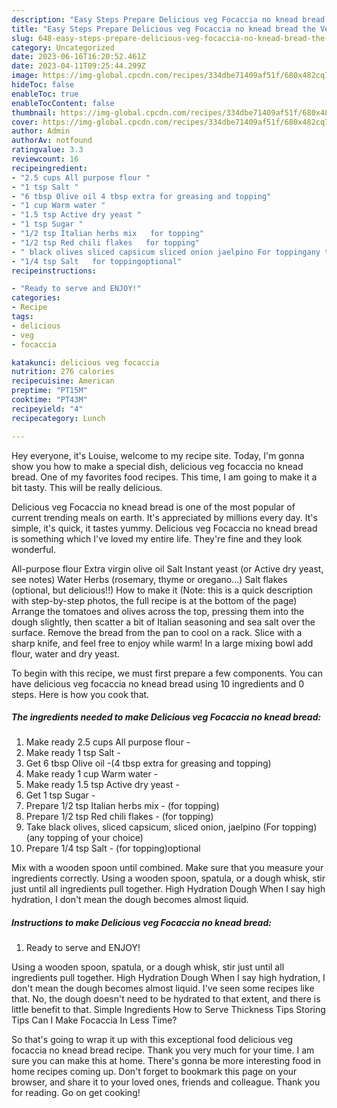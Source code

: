 ```yaml
---
description: "Easy Steps Prepare Delicious veg Focaccia no knead bread the Very Delicious"
title: "Easy Steps Prepare Delicious veg Focaccia no knead bread the Very Delicious"
slug: 648-easy-steps-prepare-delicious-veg-focaccia-no-knead-bread-the-very-delicious
category: Uncategorized
date: 2023-06-16T16:20:52.461Z
date: 2023-04-11T09:25:44.299Z
image: https://img-global.cpcdn.com/recipes/334dbe71409af51f/680x482cq70/delicious-veg-focaccia-no-knead-bread-recipe-main-photo.jpg
hideToc: false
enableToc: true
enableTocContent: false
thumbnail: https://img-global.cpcdn.com/recipes/334dbe71409af51f/680x482cq70/delicious-veg-focaccia-no-knead-bread-recipe-main-photo.jpg
cover: https://img-global.cpcdn.com/recipes/334dbe71409af51f/680x482cq70/delicious-veg-focaccia-no-knead-bread-recipe-main-photo.jpg
author: Admin
authorAv: notfound
ratingvalue: 3.3
reviewcount: 16
recipeingredient:
- "2.5 cups All purpose flour "
- "1 tsp Salt "
- "6 tbsp Olive oil 4 tbsp extra for greasing and topping"
- "1 cup Warm water "
- "1.5 tsp Active dry yeast "
- "1 tsp Sugar "
- "1/2 tsp Italian herbs mix   for topping"
- "1/2 tsp Red chili flakes   for topping"
- " black olives sliced capsicum sliced onion jaelpino For toppingany topping of your choice"
- "1/4 tsp Salt   for toppingoptional"
recipeinstructions:

- "Ready to serve and ENJOY!"
categories:
- Recipe
tags:
- delicious
- veg
- focaccia

katakunci: delicious veg focaccia 
nutrition: 276 calories
recipecuisine: American
preptime: "PT15M"
cooktime: "PT43M"
recipeyield: "4"
recipecategory: Lunch

---
```



Hey everyone, it's Louise, welcome to my recipe site. Today, I'm gonna show you how to make a special dish, delicious veg focaccia no knead bread. One of my favorites food recipes. This time, I am going to make it a bit tasty. This will be really delicious.

Delicious veg Focaccia no knead bread is one of the most popular of current trending meals on earth. It's appreciated by millions every day. It's simple, it's quick, it tastes yummy. Delicious veg Focaccia no knead bread is something which I've loved my entire life. They're fine and they look wonderful.

All-purpose flour Extra virgin olive oil Salt Instant yeast (or Active dry yeast, see notes) Water Herbs (rosemary, thyme or oregano…) Salt flakes (optional, but delicious!!) How to make it (Note: this is a quick description with step-by-step photos, the full recipe is at the bottom of the page) Arrange the tomatoes and olives across the top, pressing them into the dough slightly, then scatter a bit of Italian seasoning and sea salt over the surface. Remove the bread from the pan to cool on a rack. Slice with a sharp knife, and feel free to enjoy while warm! In a large mixing bowl add flour, water and dry yeast.


To begin with this recipe, we must first prepare a few components. You can have delicious veg focaccia no knead bread using 10 ingredients and 0 steps. Here is how you cook that.

<!--inarticleads1-->

##### The ingredients needed to make Delicious veg Focaccia no knead bread:

1. Make ready 2.5 cups All purpose flour -
1. Make ready 1 tsp Salt -
1. Get 6 tbsp Olive oil -(4 tbsp extra for greasing and topping)
1. Make ready 1 cup Warm water -
1. Make ready 1.5 tsp Active dry yeast -
1. Get 1 tsp Sugar -
1. Prepare 1/2 tsp Italian herbs mix -  (for topping)
1. Prepare 1/2 tsp Red chili flakes -  (for topping)
1. Take  black olives, sliced capsicum, sliced onion, jaelpino (For topping)(any topping of your choice)
1. Prepare 1/4 tsp Salt -  (for topping)optional


Mix with a wooden spoon until combined. Make sure that you measure your ingredients correctly. Using a wooden spoon, spatula, or a dough whisk, stir just until all ingredients pull together. High Hydration Dough When I say high hydration, I don&#39;t mean the dough becomes almost liquid. 

<!--inarticleads2-->

##### Instructions to make Delicious veg Focaccia no knead bread:


1. Ready to serve and ENJOY!

Using a wooden spoon, spatula, or a dough whisk, stir just until all ingredients pull together. High Hydration Dough When I say high hydration, I don&#39;t mean the dough becomes almost liquid. I&#39;ve seen some recipes like that. No, the dough doesn&#39;t need to be hydrated to that extent, and there is little benefit to that. Simple Ingredients How to Serve Thickness Tips Storing Tips Can I Make Focaccia In Less Time? 

So that's going to wrap it up with this exceptional food delicious veg focaccia no knead bread recipe. Thank you very much for your time. I am sure you can make this at home. There's gonna be more interesting food in home recipes coming up. Don't forget to bookmark this page on your browser, and share it to your loved ones, friends and colleague. Thank you for reading. Go on get cooking!
